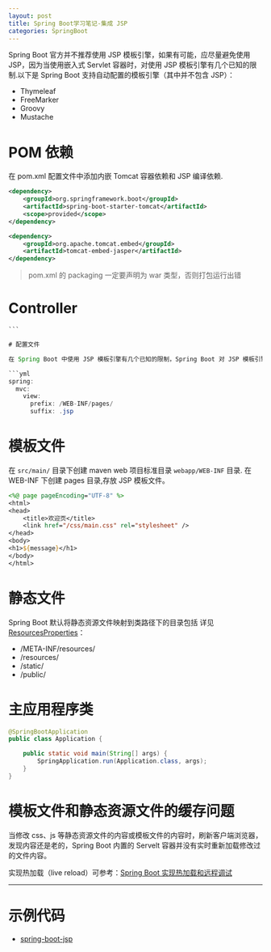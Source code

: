 ```yaml
---
layout: post
title: Spring Boot学习笔记-集成 JSP
categories: SpringBoot
---
```


Spring Boot 官方并不推荐使用 JSP 模板引擎，如果有可能，应尽量避免使用 JSP，因为当使用嵌入式 Servlet 容器时，对使用 JSP 模板引擎有几个已知的限制.以下是 Spring Boot 支持自动配置的模板引擎（其中并不包含 JSP）：

- Thymeleaf
- FreeMarker
- Groovy
- Mustache

# POM 依赖

在 pom.xml 配置文件中添加内嵌 Tomcat 容器依赖和 JSP 编译依赖.

```xml
<dependency>
    <groupId>org.springframework.boot</groupId>
    <artifactId>spring-boot-starter-tomcat</artifactId>
    <scope>provided</scope>
</dependency>

<dependency>
    <groupId>org.apache.tomcat.embed</groupId>
    <artifactId>tomcat-embed-jasper</artifactId>
</dependency>
```

> pom.xml 的 packaging 一定要声明为 war 类型，否则打包运行出错

# Controller

````java
```

# 配置文件

在 Spring Boot 中使用 JSP 模板引擎有几个已知的限制，Spring Boot 对 JSP 模板引擎没有提供自动配置的支持，你需要手工配置视图模板文件信息。`application.yml` 配置示例:

```yml
spring:
  mvc:
    view:
      prefix: /WEB-INF/pages/
      suffix: .jsp
````

# 模板文件

在 `src/main/` 目录下创建 maven web 项目标准目录 `webapp/WEB-INF` 目录. 在 WEB-INF 下创建 pages 目录,存放 JSP 模板文件。

```jsp
<%@ page pageEncoding="UTF-8" %>
<html>
<head>
    <title>欢迎页</title>
    <link href="/css/main.css" rel="stylesheet" />
</head>
<body>
<h1>${message}</h1>
</body>
</html>
```

# 静态文件

Spring Boot 默认将静态资源文件映射到类路径下的目录包括 详见 [ResourcesProperties](https://github.com/spring-projects/spring-boot/blob/master/spring-boot-project/spring-boot-autoconfigure/src/main/java/org/springframework/boot/autoconfigure/web/ResourceProperties.java#L41)：

- /META-INF/resources/
- /resources/
- /static/
- /public/

# 主应用程序类

```java
@SpringBootApplication
public class Application {

    public static void main(String[] args) {
        SpringApplication.run(Application.class, args);
    }
}
```

# 模板文件和静态资源文件的缓存问题

当修改 css、js 等静态资源文件的内容或模板文件的内容时，刷新客户端浏览器，发现内容还是老的，Spring Boot 内置的 Servelt 容器并没有实时重新加载修改过的文件内容。

实现热加载（live reload）可参考：[Spring Boot 实现热加载和远程调试](http://www.xiaokui.org/2017/05/03/springboot-live-reload/)

--------------------------------------------------------------------------------

# 示例代码

- [spring-boot-jsp](https://github.com/xiaokuicui/spring-boot-cloud-learning-examples/tree/master/spring-boot-jsp)
